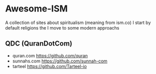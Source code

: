 # Awesome-ISM

A collection of sites about spiritualism (meaning from ism.co) I start by default religions the I move to some modern approachs

## QDC (QuranDotCom)
 - quran.com https://github.com/quran
 - sunnahs.com https://github.com/sunnah-com
 - tarteel https://github.com/Tarteel-io

